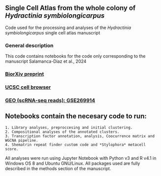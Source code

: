 ## Single Cell Atlas from the whole colony of *Hydractinia symbiolongicarpus*
Code used for the processing and analyses of the *Hydractinia symbiolongicarpus* single cell atlas manuscript

### General description 

This code contains notebooks for the code only corresponding to the manuscript Salamanca-Diaz et al., 2024
    
### [BiorXiv preprint](https://www.biorxiv.org/content/10.1101/2024.06.18.599157v2)

### [UCSC cell browser](https://cells.ucsc.edu/?ds=hydractinia)
   
### [GEO (scRNA-seq reads): GSE269914](https://www.ncbi.nlm.nih.gov/geo/query/acc.cgi?acc=GSE269914)

## Notebooks contain the necesary code to run: 

	1. Library analyses, preproccesing and initial clustering. 
	2. Compositional analyses of the annotated clusters.
	3. Transcription factor annotation, analysis, Coocurrence matrix and WGCNA pipeline.
	4. Shematrin repeat finder custom code and *Stylophora* metacell score. 

All analyses were run using Jupyter Notebook with Python v3 and R v4.1 in Windows OS 8 and Ubuntu GNU/Linux. All packages used are fully described in the methods section of the manuscript. 
